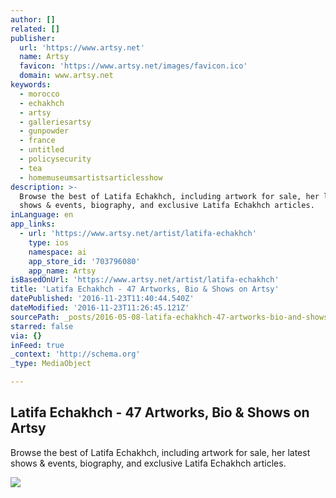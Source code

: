 ```yaml
---
author: []
related: []
publisher:
  url: 'https://www.artsy.net'
  name: Artsy
  favicon: 'https://www.artsy.net/images/favicon.ico'
  domain: www.artsy.net
keywords:
  - morocco
  - echakhch
  - artsy
  - galleriesartsy
  - gunpowder
  - france
  - untitled
  - policysecurity
  - tea
  - homemuseumsartistsarticlesshow
description: >-
  Browse the best of Latifa Echakhch, including artwork for sale, her latest
  shows & events, biography, and exclusive Latifa Echakhch articles.
inLanguage: en
app_links:
  - url: 'https://www.artsy.net/artist/latifa-echakhch'
    type: ios
    namespace: ai
    app_store_id: '703796080'
    app_name: Artsy
isBasedOnUrl: 'https://www.artsy.net/artist/latifa-echakhch'
title: 'Latifa Echakhch - 47 Artworks, Bio & Shows on Artsy'
datePublished: '2016-11-23T11:40:44.540Z'
dateModified: '2016-11-23T11:26:45.121Z'
sourcePath: _posts/2016-05-08-latifa-echakhch-47-artworks-bio-and-shows-on-artsy.md
starred: false
via: {}
inFeed: true
_context: 'http://schema.org'
_type: MediaObject

---
```

<article style=""><h1>Latifa Echakhch - 47 Artworks, Bio &amp; Shows on Artsy</h1><p>Browse the best of Latifa Echakhch, including artwork for sale, her latest shows &amp; events, biography, and exclusive Latifa Echakhch articles.</p><img src="https://d32dm0rphc51dk.cloudfront.net/Xfzi1iV0jnY7R0WIQrzVBA/large.jpg" /></article>